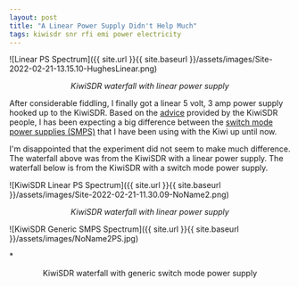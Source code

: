 ```yaml
---
layout: post
title: "A Linear Power Supply Didn't Help Much"
tags: kiwisdr snr rfi emi power electricity
---
```


![Linear PS Spectrum]({{ site.url }}{{ site.baseurl }}/assets/images/Site-2022-02-21-13.15.10-HughesLinear.png)

*<center>KiwiSDR waterfall with linear power supply</center>*

After considerable fiddling, I finally got a linear 5 volt, 3 amp
power supply hooked up to the KiwiSDR. Based on the
[advice](http://kiwisdr.com/quickstart/index.html#id-noise) provided
by the KiwiSDR people, I has been expecting a big difference between
the [switch mode power supplies
(SMPS)](https://en.wikipedia.org/wiki/Switched-mode_power_supply) that
I have been using with the Kiwi up until now.

I'm disappointed that the experiment did not seem to make much
difference. The waterfall above was from the KiwiSDR with a linear
power supply. The waterfall below is from the KiwiSDR with a switch
mode power supply.

![KiwiSDR Linear PS Spectrum]({{ site.url }}{{ site.baseurl }}/assets/images/Site-2022-02-21-11.30.09-NoName2.png)

*<center>KiwiSDR waterfall with linear power supply</center>*

![KiwiSDR Generic SMPS Spectrum]({{ site.url }}{{ site.baseurl }}/assets/images/NoName2PS.jpg)

*<center>KiwiSDR waterfall with generic switch mode power supply</center>
